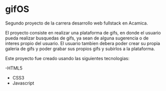 # gifOS
Segundo proyecto de la carrera desarrollo web fullstack en Acamica.

El proyecto consiste en realizar una plataforma de gifs, en donde el usuario pueda realizar busquedas de gifs, ya sean de alguna sugerencia o de interes propio del usuario. El usuario tambien debera poder crear su propia galeria de gifs y poder grabar sus propios gifs y subirlos a la plataforma.

Este proyecto fue creado usando las siguientes tecnologias:

-HTML5
- CSS3
- Javascript
